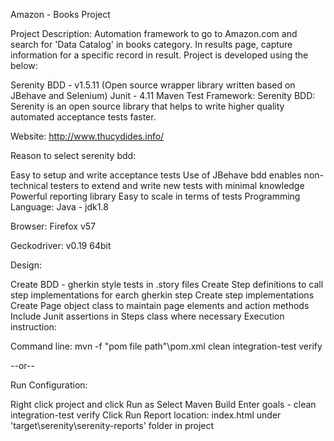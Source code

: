 Amazon - Books Project

Project Description: Automation framework to go to Amazon.com and search for 'Data Catalog' in books category. In results page, capture information for a specific record in result. Project is developed using the below:

Serenity BDD - v1.5.11 (Open source wrapper library written based on JBehave and Selenium)
Junit - 4.11
Maven
Test Framework: Serenity BDD: Serenity is an open source library that helps to write higher quality automated acceptance tests faster.

Website: http://www.thucydides.info/

Reason to select serenity bdd:

Easy to setup and write acceptance tests
Use of JBehave bdd enables non-technical testers to extend and write new tests with minimal knowledge
Powerful reporting library
Easy to scale in terms of tests
Programming Language: Java - jdk1.8

Browser: Firefox v57

Geckodriver: v0.19 64bit

Design:

Create BDD - gherkin style tests in .story files
Create Step definitions to call step implementations for earch gherkin step
Create step implementations
Create Page object class to maintain page elements and action methods
Include Junit assertions in Steps class where necessary
Execution instruction:

Command line: mvn -f "pom file path"\pom.xml clean integration-test verify

--or--

Run Configuration:

Right click project and click Run as
Select Maven Build
Enter goals - clean integration-test verify
Click Run
Report location: index.html under 'target\serenity\serenity-reports' folder in project
